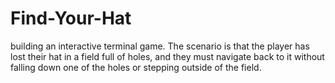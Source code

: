 # Find-Your-Hat
 building an interactive terminal game. The scenario is that the player has lost their hat in a field full of holes, and they must navigate back to it without falling down one of the holes or stepping outside of the field.